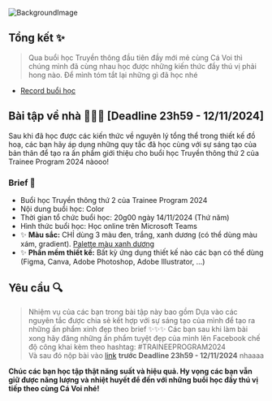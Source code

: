 ![BackgroundImage](TP24BG.png)
## **Tổng kết ✨**
> Qua buổi học Truyền thông đầu tiên đầy mới mẻ cùng Cá Voi thì chúng mình đã cùng nhau học được những kiến thức đầy thú vị phải hong nào. Để mình tóm tắt lại những gì đã học nhé

- [Record buổi học](https://uithcm.sharepoint.com/:v:/s/TraineeProgram2024/EV5GPKZf6IdFhDvz7nN1xLQBy71KV7cC24fRzLl5WbX2tA?e=jbJfiL&nav=eyJyZWZlcnJhbEluZm8iOnsicmVmZXJyYWxBcHAiOiJTdHJlYW1XZWJBcHAiLCJyZWZlcnJhbFZpZXciOiJTaGFyZURpYWxvZy1MaW5rIiwicmVmZXJyYWxBcHBQbGF0Zm9ybSI6IldlYiIsInJlZmVycmFsTW9kZSI6InZpZXcifX0%3D)
  
## **Bài tập về nhà 📗📙📘 [Deadline 23h59 - 12/11/2024]**
Sau khi đã học được các kiến thức về nguyên lý tổng thể trong thiết kế đồ hoạ, các bạn hãy áp dụng những quy tắc đã học cùng với sự sáng tạo của bản thân để tạo ra ấn phẩm giới thiệu cho buổi học Truyền thông thứ 2 của Trainee Program 2024 nàooo!

### **Brief 🔑**
- Buổi học Truyền thông thứ 2 của Trainee Program 2024
- Nội dung buổi học: Color
- Thời gian tổ chức buổi học: 20g00 ngày 14/11/2024 (Thứ năm)
- Hình thức buổi học: Học online trên Microsoft Teams
- ✨ **Màu sắc:** CHỈ dùng 3 màu đen, trắng, xanh dương (có thể dùng màu xám, gradient). [Palette màu xanh dương](https://colorhunt.co/palette/0a26471442722052952c74b3)
- ✨ **Phần mềm thiết kế:** Bất kỳ ứng dụng thiết kế nào các bạn có thể dùng (Figma, Canva, Adobe Photoshop, Adobe Illustrator, ...)
  
## **Yêu cầu 🔍**
> Nhiệm vụ của các bạn trong bài tập này bao gồm
Dựa vào các nguyên tắc được chia sẻ kết hợp với sự sáng tạo của mình để tạo ra những ấn phẩm xinh đẹp theo brief ✨✨✨ 
Các bạn sau khi làm bài xong hãy đăng những ấn phẩm tuyệt đẹp của mình lên Facebook chế độ công khai kèm theo hashtag: #TRAINEEPROGRAM2024 <br>
Và sau đó nộp bài vào [link](https://forms.office.com/r/xHu3gUyjh9) **trước Deadline 23h59 - 12/11/2024** nhaaaa 

**Chúc các bạn học tập thật năng suất và hiệu quả. Hy vọng các bạn vẫn giữ được năng lượng và nhiệt huyết để đến với những buổi học đầy thú vị tiếp theo cùng Cá Voi nhé!**

